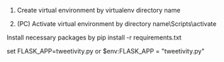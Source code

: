 1. Create virtual environment by
virtualenv directory name

2. (PC) Activate virtual environment by
directory name\Scripts\activate

Install necessary packages by
pip install -r requirements.txt

set FLASK_APP=tweetivity.py or $env:FLASK_APP = "tweetivity.py"